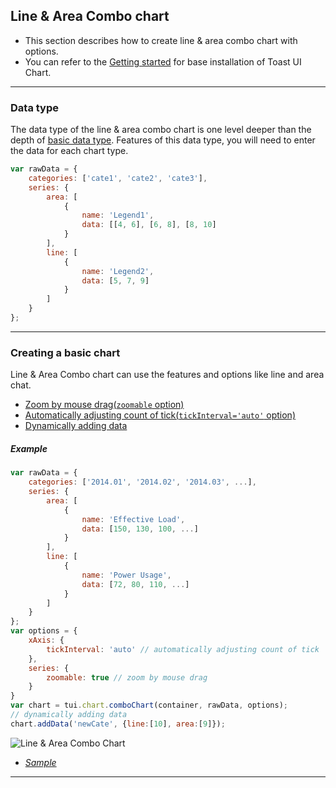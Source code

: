 ## Line &  Area Combo chart
* This section describes how to create line &  area combo chart with options.
* You can refer to the [Getting started](getting-started.md) for base installation of Toast UI Chart.

***

### Data type

The data type of the line & area combo chart is one level deeper than the depth of [basic data type](chart-types-line,area.md#basic-data-type).
Features of this data type, you will need to enter the data for each chart type.

```javascript
var rawData = {
    categories: ['cate1', 'cate2', 'cate3'],
    series: {
        area: [
            {
                name: 'Legend1',
                data: [[4, 6], [6, 8], [8, 10]
            }
        ],
        line: [
            {
                name: 'Legend2',
                data: [5, 7, 9]
            }
        ]
    }
};
```

***

### Creating a basic chart

Line & Area Combo chart can use the features and options like line and area chat.

* [Zoom by mouse drag(`zoomable` option)](chart-types-line,area.md#zoom-by-mouse-drag)
* [Automatically adjusting count of tick(```tickInterval='auto'``` option)](chart-types-line,area.md#automatically-adjusting-count-of-tick)
* [Dynamically adding data](chart-types-line,area.md#dynamically-adding-data)

##### Example

```javascript
var rawData = {
    categories: ['2014.01', '2014.02', '2014.03', ...],
    series: {
        area: [
            {
                name: 'Effective Load',
                data: [150, 130, 100, ...]
            }
        ],
        line: [
            {
                name: 'Power Usage',
                data: [72, 80, 110, ...]
            }
        ]
    }
};
var options = {
    xAxis: {
        tickInterval: 'auto' // automatically adjusting count of tick
    },
    series: {
        zoomable: true // zoom by mouse drag
    }
}
var chart = tui.chart.comboChart(container, rawData, options);
// dynamically adding data
chart.addData('newCate', {line:[10], area:[9]});
```
![Line & Area Combo Chart](https://user-images.githubusercontent.com/35218826/36882761-1de3c072-1e19-11e8-933e-87656e0de011.gif)

* _[Sample](https://nhn.github.io/tui.chart/latest/tutorial-example08-03-combo-chart-line-and-area.html)_

***
